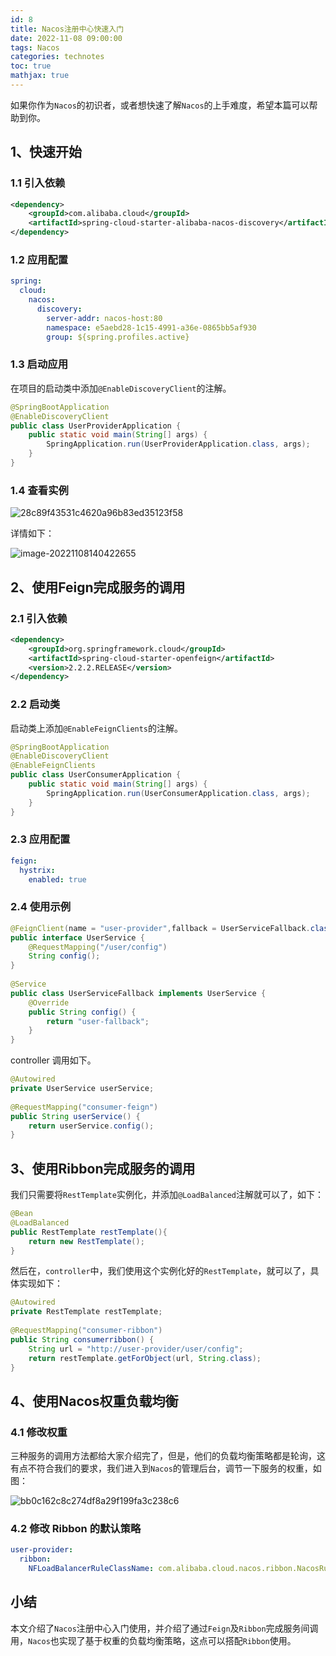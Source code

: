 ```yaml
---
id: 8
title: Nacos注册中心快速入门
date: 2022-11-08 09:00:00
tags: Nacos
categories: technotes
toc: true
mathjax: true
---
```


如果你作为`Nacos`的初识者，或者想快速了解`Nacos`的上手难度，希望本篇可以帮助到你。
<!-- more -->
## 1、快速开始

### 1.1 引入依赖

```xml
<dependency>
    <groupId>com.alibaba.cloud</groupId>
    <artifactId>spring-cloud-starter-alibaba-nacos-discovery</artifactId>
</dependency>
```

### 1.2 应用配置

```yaml
spring:
  cloud:
    nacos:
      discovery:
        server-addr: nacos-host:80
        namespace: e5aebd28-1c15-4991-a36e-0865bb5af930
        group: ${spring.profiles.active}
```

### 1.3 启动应用

在项目的启动类中添加`@EnableDiscoveryClient`的注解。

```java
@SpringBootApplication
@EnableDiscoveryClient
public class UserProviderApplication {
    public static void main(String[] args) {
        SpringApplication.run(UserProviderApplication.class, args);
    }
}
```

### 1.4 查看实例

![28c89f43531c4620a96b83ed35123f58](https://technotes.oss-cn-shenzhen.aliyuncs.com/2022/28c89f43531c4620a96b83ed35123f58.png)

详情如下：

![image-20221108140422655](https://technotes.oss-cn-shenzhen.aliyuncs.com/2022/image-20221108140422655.png)

## 2、使用Feign完成服务的调用

### 2.1 引入依赖

```xml
<dependency>
    <groupId>org.springframework.cloud</groupId>
    <artifactId>spring-cloud-starter-openfeign</artifactId>
    <version>2.2.2.RELEASE</version>
</dependency>
```

### 2.2 启动类

启动类上添加`@EnableFeignClients`的注解。

```java
@SpringBootApplication
@EnableDiscoveryClient
@EnableFeignClients
public class UserConsumerApplication {
    public static void main(String[] args) {
        SpringApplication.run(UserConsumerApplication.class, args);
    }
}
```

### 2.3 应用配置

```yaml
feign:
  hystrix:
    enabled: true
```

### 2.4 使用示例

```java
@FeignClient(name = "user-provider",fallback = UserServiceFallback.class)
public interface UserService {
    @RequestMapping("/user/config")
    String config();
}
 
@Service
public class UserServiceFallback implements UserService {
    @Override
    public String config() {
        return "user-fallback";
    }
}
```

controller 调用如下。

```java
@Autowired
private UserService userService;
 
@RequestMapping("consumer-feign")
public String userService() {
    return userService.config();
}
```

## 3、使用Ribbon完成服务的调用

我们只需要将`RestTemplate`实例化，并添加`@LoadBalanced`注解就可以了，如下：

```java
@Bean
@LoadBalanced
public RestTemplate restTemplate(){
    return new RestTemplate();
}
```

然后在，`controller`中，我们使用这个实例化好的`RestTemplate`，就可以了，具体实现如下：

```java
@Autowired
private RestTemplate restTemplate;
 
@RequestMapping("consumer-ribbon")
public String consumerribbon() {
    String url = "http://user-provider/user/config";
    return restTemplate.getForObject(url, String.class);
}
```

## 4、使用Nacos权重负载均衡

### 4.1 修改权重

三种服务的调用方法都给大家介绍完了，但是，他们的负载均衡策略都是轮询，这有点不符合我们的要求，我们进入到`Nacos`的管理后台，调节一下服务的权重，如图：

![bb0c162c8c274df8a29f199fa3c238c6](https://technotes.oss-cn-shenzhen.aliyuncs.com/2022/bb0c162c8c274df8a29f199fa3c238c6.png)

### 4.2 修改 Ribbon 的默认策略

```yaml
user-provider:
  ribbon:
    NFLoadBalancerRuleClassName: com.alibaba.cloud.nacos.ribbon.NacosRule
```

## 小结

本文介绍了`Nacos`注册中心入门使用，并介绍了通过`Feign`及`Ribbon`完成服务间调用，`Nacos`也实现了基于权重的负载均衡策略，这点可以搭配`Ribbon`使用。

